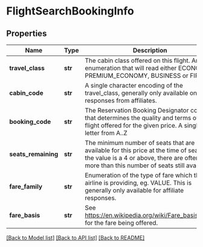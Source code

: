 # FlightSearchBookingInfo

## Properties
Name | Type | Description | Notes
------------ | ------------- | ------------- | -------------
**travel_class** | **str** | The cabin class offered on this flight. An enumeration that will read either ECONOMY, PREMIUM_ECONOMY, BUSINESS or FIRST | 
**cabin_code** | **str** | A single character encoding of the travel_class, generally only available on responses from affiliates. | [optional] 
**booking_code** | **str** | The Reservation Booking Designator code that determines the quality and terms of the flight offered for the given price. A single letter from A..Z | 
**seats_remaining** | **str** | The minimum number of seats that are still available for this price at the time of search. If the value is a 4 or above, there are often more than this number of seats still available. | 
**fare_family** | **str** | Enumeration of the type of fare which this airline is providing, eg. VALUE. This is generally only available for affiliate responses. | [optional] 
**fare_basis** | **str** | See https://en.wikipedia.org/wiki/Fare_basis_code for the fare being offered. | [optional] 

[[Back to Model list]](../README.md#documentation-for-models) [[Back to API list]](../README.md#documentation-for-api-endpoints) [[Back to README]](../README.md)


